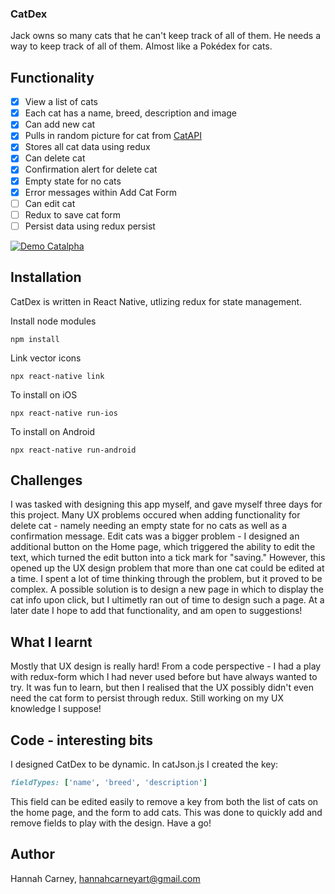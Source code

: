 ### CatDex
Jack owns so many cats that he can't keep track of all of them. He needs a way to keep track of all of them. Almost like a Pokédex for cats.


## Functionality

- [x] View a list of cats
- [x] Each cat has a name, breed, description and image
- [x] Can add new cat
- [x] Pulls in random picture for cat from [CatAPI](https://thecatapi.com/)
- [x] Stores all cat data using redux
- [x] Can delete cat
- [x] Confirmation alert for delete cat
- [x] Empty state for no cats
- [x] Error messages within Add Cat Form
- [ ] Can edit cat
- [ ] Redux to save cat form
- [ ] Persist data using redux persist

[![Demo Catalpha](https://media.giphy.com/media/dWsN2abs3C5Un0bA4b/giphy.gif)](https://www.youtube.com/watch?v=pKzez4-whqY&feature=youtu.be)


## Installation

CatDex is written in React Native, utlizing redux for state management.

Install node modules

```
npm install
```

Link vector icons

```
npx react-native link
```

To install on iOS

```
npx react-native run-ios
```

To install on Android 

```
npx react-native run-android 
```

## Challenges

I was tasked with designing this app myself, and gave myself three days for this project. Many UX problems occured when adding functionality for delete cat - namely needing an empty state for no cats as well as a confirmation message. Edit cats was a bigger problem - I designed an additional button on the Home page, which triggered the ability to edit the text, which turned the edit button into a tick mark for "saving." However, this opened up the UX design problem that more than one cat could be edited at a time. I spent a lot of time thinking through the problem, but it proved to be complex. A possible solution is to design a new page in which to display the cat info upon click, but I ultimetly ran out of time to design such a page. At a later date I hope to add that functionality, and am open to suggestions!

## What I learnt

Mostly that UX design is really hard! From a code perspective - I had a play with redux-form which I had never used before but have always wanted to try. It was fun to learn, but then I realised that the UX possibly didn't even need the cat form to persist through redux. Still working on my UX knowledge I suppose!

## Code - interesting bits

I designed CatDex to be dynamic. In catJson.js I created the key:
```ruby
fieldTypes: ['name', 'breed', 'description']
```
This field can be edited easily to remove a key from both the list of cats on the home page, and the form to add cats. This was done to quickly add and remove fields to play with the design. Have a go!


## Author

Hannah Carney, hannahcarneyart@gmail.com
